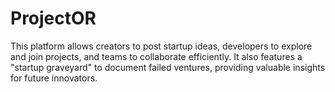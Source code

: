 # ProjectOR
This platform allows creators to post startup ideas, developers to explore and join projects, and teams to collaborate efficiently. It also features a "startup graveyard" to document failed ventures, providing valuable insights for future innovators.
